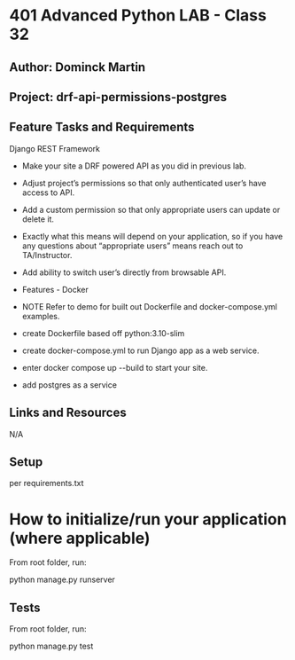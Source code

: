 
# 401 Advanced Python LAB - Class 32

## Author: Dominck Martin

## Project: drf-api-permissions-postgres

## Feature Tasks and Requirements

 Django REST Framework
- Make your site a DRF powered API as you did in previous lab.
- Adjust project’s permissions so that only authenticated user’s have access to API.
- Add a custom permission so that only appropriate users can update or delete it.
- Exactly what this means will depend on your application, so if you have any questions about “appropriate users” means reach out to TA/Instructor.
- Add ability to switch user’s directly from browsable API.
- Features - Docker

- NOTE Refer to demo for built out Dockerfile and docker-compose.yml examples.
- create Dockerfile based off python:3.10-slim
- create docker-compose.yml to run Django app as a web service.
- enter docker compose up --build to start your site.
- add postgres as a service







<!-- 
### N/A [Back-end server] ()
### N/A [Front-end application] () -->

## Links and Resources
N/A 

##  Setup
per requirements.txt

# How to initialize/run your application (where applicable)

From root folder, run:

python manage.py runserver

<!-- ## How to use your library (where applicable) -->

## Tests

From root folder, run:

python manage.py test




